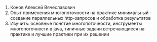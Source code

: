1. Конов Алексей Вячеславович
2. Опыт применения многопоточности на практике минимальный - создание параллельных http-запросов и обработка результатов
3. Изучить: основные понятие многопоточности, инструменты многопоточности в java, типичные задачи встречающиеся на практике 
и лучшие практики при их решении